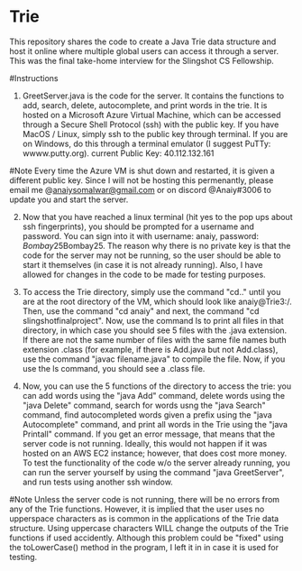 # Trie
This repository shares the code to create a Java Trie data structure and host it online where multiple global users can access it through a server. This was the final take-home interview for the Slingshot CS Fellowship.

#Instructions
1) GreetServer.java is the code for the server. It contains the functions to add, search, delete, autocomplete, and print words in the trie. It is hosted on a Microsoft Azure Virtual Machine, which can be accessed through a Secure Shell Protocol (ssh) with the public key. If you have MacOS / Linux, simply ssh to the public key through terminal. If you are on Windows, do this through a terminal emulator (I suggest PuTTy: wwww.putty.org). 
current Public Key: 40.112.132.161

#Note
Every time the Azure VM is shut down and restarted, it is given a different public key. Since I will not be hosting this permenantly, please email me @anaiysomalwar@gmail.com or on discord @Anaiy#3006 to update you and start the server.

2) Now that you have reached a linux terminal (hit yes to the pop ups about ssh fingerprints), you should be prompted for a username and password. You can sign into it with username: anaiy, password: $Bombay25$Bombay25. The reason why there is no private key is that the code for the server may not be running, so the user should be able to start it themselves (in case it is not already running). Also, I have allowed for changes in the code to be made for testing purposes.

3) To access the Trie directory, simply use the command "cd.." until you are at the root directory of the VM, which should look like anaiy@Trie3:/. Then, use the command "cd anaiy" and next, the command "cd slingshotfinalproject". Now, use the command ls to print all files in that directory, in which case you should see 5 files with the .java extension. If there are not the same number of files with the same file names buth extension .class (for example, if there is Add.java but not Add.class), use the command "javac filename.java" to compile the file. Now, if you use the ls command, you should see a .class file.

4) Now, you can use the 5 functions of the directory to access the trie: you can add words using the "java Add" command, delete words using the "java Delete" command, search for words usng the "java Search" command, find autocompleted words given a prefix using the "java Autocomplete" command, and print all words in the Trie using the "java Printall" command. 
If you get an error message, that means that the server code is not running. Ideally, this would not happen if it was hosted on an AWS EC2 instance; however, that does cost more money. To test the functionality of the code w/o the server already running, you can run the server yourself by using the command "java GreetServer", and run tests using another ssh window.

#Note
Unless the server code is not running, there will be no errors from any of the Trie functions. However, it is implied that the user uses no upperspace characters as is common in the applications of the Trie data structure. Using uppercase characters WILL change the outputs of the Trie functions if used accidently. Although this problem could be "fixed" using the toLowerCase() method in the program, I left it in in case it is used for testing.
